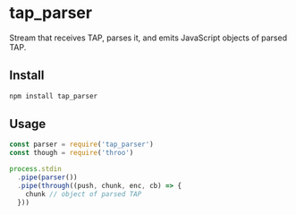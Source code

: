 # tap_parser

Stream that receives TAP, parses it, and emits JavaScript objects of parsed TAP.

## Install

```sh
npm install tap_parser
```

## Usage

```js
const parser = require('tap_parser')
const though = require('throo')

process.stdin
  .pipe(parser())
  .pipe(through((push, chunk, enc, cb) => {
    chunk // object of parsed TAP
  }))
```
